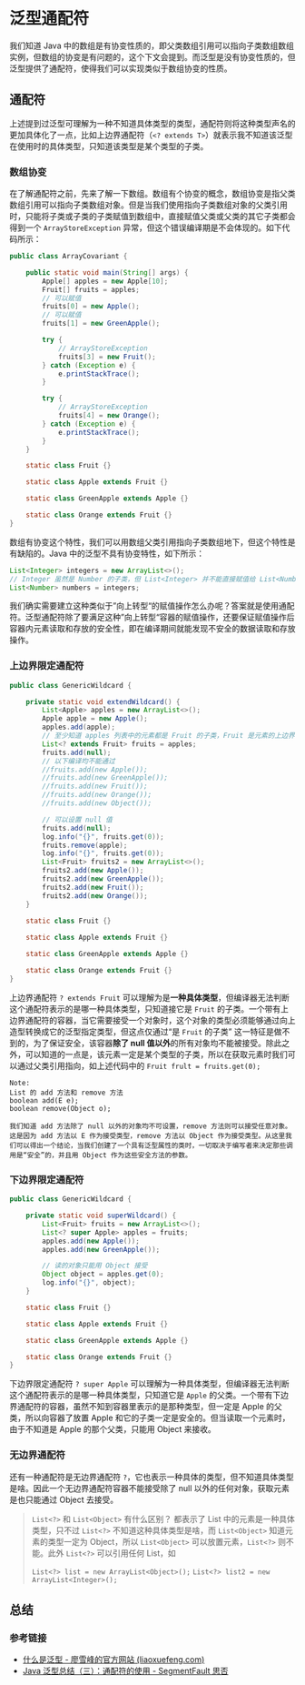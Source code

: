 # 泛型通配符

我们知道 Java 中的数组是有协变性质的，即父类数组引用可以指向子类数组数组实例，但数组的协变是有问题的，这个下文会提到。而泛型是没有协变性质的，但泛型提供了通配符，使得我们可以实现类似于数组协变的性质。

## 通配符

上述提到过泛型可理解为一种不知道具体类型的类型，通配符则将这种类型声名的更加具体化了一点，比如上边界通配符（`<? extends T>`）就表示我不知道该泛型在使用时的具体类型，只知道该类型是某个类型的子类。

### 数组协变

在了解通配符之前，先来了解一下数组。数组有个协变的概念，数组协变是指父类数组引用可以指向子类数组对象。但是当我们使用指向子类数组对象的父类引用时，只能将子类或子类的子类赋值到数组中，直接赋值父类或父类的其它子类都会得到一个 `ArrayStoreException` 异常，但这个错误编译期是不会体现的。如下代码所示：

```java
public class ArrayCovariant {

    public static void main(String[] args) {
        Apple[] apples = new Apple[10];
        Fruit[] fruits = apples;
        // 可以赋值
        fruits[0] = new Apple();
        // 可以赋值
        fruits[1] = new GreenApple();

        try {
            // ArrayStoreException
            fruits[3] = new Fruit();
        } catch (Exception e) {
            e.printStackTrace();
        }

        try {
            // ArrayStoreException
            fruits[4] = new Orange();
        } catch (Exception e) {
            e.printStackTrace();
        }
    }

    static class Fruit {}

    static class Apple extends Fruit {}

    static class GreenApple extends Apple {}

    static class Orange extends Fruit {}
}
```

数组有协变这个特性，我们可以用数组父类引用指向子类数组地下，但这个特性是有缺陷的。Java 中的泛型不具有协变特性，如下所示：

```java
List<Integer> integers = new ArrayList<>();
// Integer 虽然是 Number 的子类，但 List<Integer> 并不能直接赋值给 List<Number>，在编译期间就会出现错误。
List<Number> numbers = integers;
```

我们确实需要建立这种类似于”向上转型“的赋值操作怎么办呢？答案就是使用通配符。泛型通配符除了要满足这种”向上转型“容器的赋值操作，还要保证赋值操作后容器内元素读取和存放的安全性，即在编译期间就能发现不安全的数据读取和存放操作。

### 上边界限定通配符

```java
public class GenericWildcard {

    private static void extendWildcard() {
        List<Apple> apples = new ArrayList<>();
        Apple apple = new Apple();
        apples.add(apple);
        // 至少知道 apples 列表中的元素都是 Fruit 的子类，Fruit 是元素的上边界
        List<? extends Fruit> fruits = apples;
        fruits.add(null);
        // 以下编译均不能通过
        //fruits.add(new Apple());
        //fruits.add(new GreenApple());
        //fruits.add(new Fruit());
        //fruits.add(new Orange());
        //fruits.add(new Object());

        // 可以设置 null 值
        fruits.add(null);
        log.info("{}", fruits.get(0));
        fruits.remove(apple);
        log.info("{}", fruits.get(0));
        List<Fruit> fruits2 = new ArrayList<>();
        fruits2.add(new Apple());
        fruits2.add(new GreenApple());
        fruits2.add(new Fruit());
        fruits2.add(new Orange());
    }
    
    static class Fruit {}

    static class Apple extends Fruit {}

    static class GreenApple extends Apple {}

    static class Orange extends Fruit {}
}
```

上边界通配符 `? extends Fruit` 可以理解为是**一种具体类型**，但编译器无法判断这个通配符表示的是哪一种具体类型，只知道接它是 `Fruit` 的子类。一个带有上边界通配符的容器，当它需要接受一个对象时，这个对象的类型必须能够通过向上造型转换成它的泛型指定类型，但这点仅通过“是 `Fruit` 的子类” 这一特征是做不到的，为了保证安全，该容器**除了 null 值以外**的所有对象均不能被接受。除此之外，可以知道的一点是，该元素一定是某个类型的子类，所以在获取元素时我们可以通过父类引用指向，如上述代码中的 `Fruit frult = fruits.get(0);`

```
Note:
List 的 add 方法和 remove 方法
boolean add(E e);
boolean remove(Object o);

我们知道 add 方法除了 null 以外的对象均不可设置，remove 方法则可以接受任意对象。这是因为 add 方法以 E 作为接受类型，remove 方法以 Object 作为接受类型。从这里我们可以得出一个结论，当我们创建了一个具有泛型属性的类时，一切取决于编写者来决定那些调用是“安全”的，并且用 Object 作为这些安全方法的参数。
```

### 下边界限定通配符

```java
public class GenericWildcard {

    private static void superWildcard() {
        List<Fruit> fruits = new ArrayList<>();
        List<? super Apple> apples = fruits;
        apples.add(new Apple());
        apples.add(new GreenApple());

        // 读的对象只能用 Object 接受
        Object object = apples.get(0);
        log.info("{}", object);
    }

    static class Fruit {}

    static class Apple extends Fruit {}

    static class GreenApple extends Apple {}

    static class Orange extends Fruit {}
}
```

下边界限定通配符 `? super Apple` 可以理解为一种具体类型，但编译器无法判断这个通配符表示的是哪一种具体类型，只知道它是 `Apple` 的父类。一个带有下边界通配符的容器，虽然不知到容器里表示的是那种类型，但一定是 Apple 的父类，所以向容器了放置 Apple 和它的子类一定是安全的。但当读取一个元素时，由于不知道是 Apple 的那个父类，只能用 Object 来接收。

### 无边界通配符

还有一种通配符是无边界通配符 `?`，它也表示一种具体的类型，但不知道具体类型是啥。因此一个无边界通配符容器不能接受除了 null 以外的任何对象，获取元素是也只能通过 Object 去接受。

> `List<?>` 和 `List<Object>` 有什么区别？
> 都表示了 List 中的元素是一种具体类型，只不过 `List<?>` 不知道这种具体类型是啥，而 `List<Object>`  知道元素的类型一定为 Object，所以 `List<Object>` 可以放置元素，`List<?>` 则不能。此外 `List<?>` 可以引用任何 List，如
>
> `List<?> list = new ArrayList<Object>();`
> `List<?> list2 = new ArrayList<Integer>();`

## 总结

### 参考链接

- [什么是泛型 - 廖雪峰的官方网站 (liaoxuefeng.com)](https://www.liaoxuefeng.com/wiki/1252599548343744/1265102638843296)
- [Java 泛型总结（三）：通配符的使用 - SegmentFault 思否](https://segmentfault.com/a/1190000005337789)